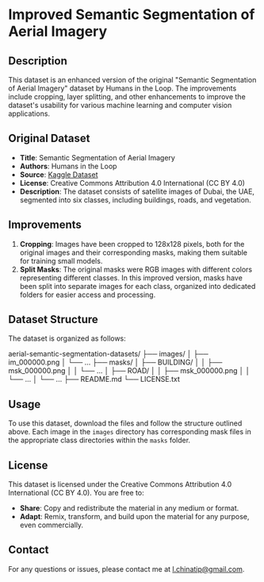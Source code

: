 # Improved Semantic Segmentation of Aerial Imagery

## Description

This dataset is an enhanced version of the original "Semantic Segmentation of Aerial Imagery" dataset by Humans in the Loop. The improvements include cropping, layer splitting, and other enhancements to improve the dataset's usability for various machine learning and computer vision applications.

## Original Dataset

- **Title**: Semantic Segmentation of Aerial Imagery
- **Authors**: Humans in the Loop
- **Source**: [Kaggle Dataset](https://www.kaggle.com/datasets/humansintheloop/semantic-segmentation-of-aerial-imagery)
- **License**: Creative Commons Attribution 4.0 International (CC BY 4.0)
- **Description**: The dataset consists of satellite images of Dubai, the UAE, segmented into six classes, including buildings, roads, and vegetation.

## Improvements

1. **Cropping**: Images have been cropped to 128x128 pixels, both for the original images and their corresponding masks, making them suitable for training small models.
2. **Split Masks**: The original masks were RGB images with different colors representing different classes. In this improved version, masks have been split into separate images for each class, organized into dedicated folders for easier access and processing.

## Dataset Structure

The dataset is organized as follows:

aerial-semantic-segmentation-datasets/
├── images/
│ ├── im_000000.png
│ └── ...
├── masks/
│ ├── BUILDING/
│ │ ├── msk_000000.png
│ │ └── ...
│ ├── ROAD/
│ │ ├── msk_000000.png
│ │ └── ...
│ └── ...
├── README.md
└── LICENSE.txt

## Usage

To use this dataset, download the files and follow the structure outlined above. Each image in the `images` directory has corresponding mask files in the appropriate class directories within the `masks` folder.

## License

This dataset is licensed under the Creative Commons Attribution 4.0 International (CC BY 4.0). You are free to:

- **Share**: Copy and redistribute the material in any medium or format.
- **Adapt**: Remix, transform, and build upon the material for any purpose, even commercially.

## Contact

For any questions or issues, please contact me at l.chinatip@gmail.com.

